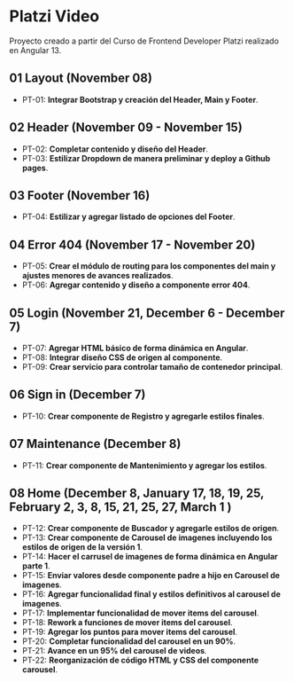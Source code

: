 # Platzi Video

Proyecto creado a partir del Curso de Frontend Developer Platzi realizado en Angular 13.

## 01 Layout (November 08)

- PT-01: **Integrar Bootstrap y creación del Header, Main y Footer**.

## 02 Header (November 09 - November 15)

- PT-02: **Completar contenido y diseño del Header**.
- PT-03: **Estilizar Dropdown de manera preliminar y deploy a Github pages**.

## 03 Footer (November 16)

- PT-04: **Estilizar y agregar listado de opciones del Footer**.

## 04 Error 404 (November 17 - November 20)

- PT-05: **Crear el módulo de routing para los componentes del main y ajustes menores de avances realizados**.
- PT-06: **Agregar contenido y diseño a componente error 404**.

## 05 Login (November 21, December 6 - December 7)

- PT-07: **Agregar HTML básico de forma dinámica en Angular**.
- PT-08: **Integrar diseño CSS de origen al componente**.
- PT-09: **Crear servicio para controlar tamaño de contenedor principal**.

## 06 Sign in (December 7)

- PT-10: **Crear componente de Registro y agregarle estilos finales**.

## 07 Maintenance (December 8)

- PT-11: **Crear componente de Mantenimiento y agregar los estilos**.

## 08 Home (December 8, January 17, 18, 19, 25, February 2, 3, 8, 15, 21, 25, 27, March 1 )

- PT-12: **Crear componente de Buscador y agregarle estilos de origen**.
- PT-13: **Crear componente de Carousel de imagenes incluyendo los estilos de origen de la versión 1**.
- PT-14: **Hacer el carrusel de imagenes de forma dinámica en Angular parte 1**.
- PT-15: **Enviar valores desde componente padre a hijo en Carousel de imagenes**.
- PT-16: **Agregar funcionalidad final y estilos definitivos al carousel de imagenes**.
- PT-17: **Implementar funcionalidad de mover items del carousel**.
- PT-18: **Rework a funciones de mover items del carousel**.
- PT-19: **Agregar los puntos para mover items del carousel**.
- PT-20: **Completar funcionalidad del carousel en un 90%**.
- PT-21: **Avance en un 95% del carousel de videos**.
- PT-22: **Reorganización de código HTML y CSS del componente carousel**.
